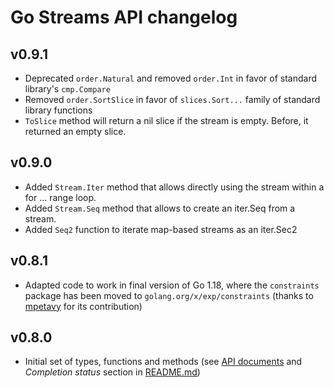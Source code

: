 # Go Streams API changelog

## v0.9.1
* Deprecated `order.Natural` and removed `order.Int` in favor of standard library's `cmp.Compare`
* Removed `order.SortSlice` in favor of `slices.Sort...` family of standard library functions
* `ToSlice` method will return a nil slice if the stream is empty. Before, it returned an empty slice.

## v0.9.0

* Added `Stream.Iter` method that allows directly using the stream within a for ... range loop.
* Added `Stream.Seq` method that allows to create an iter.Seq from a stream.
* Added `Seq2` function to iterate map-based streams as an iter.Sec2

## v0.8.1

* Adapted code to work in final version of Go 1.18, where the `constraints` package has been moved
  to  `golang.org/x/exp/constraints` (thanks to [mpetavy](https://github.com/mariomac/gostream/pull/2)
  for its contribution)

## v0.8.0

* Initial set of types, functions and methods (see [API documents](./docs) and
  _Completion status_ section in [README.md](./README.md))